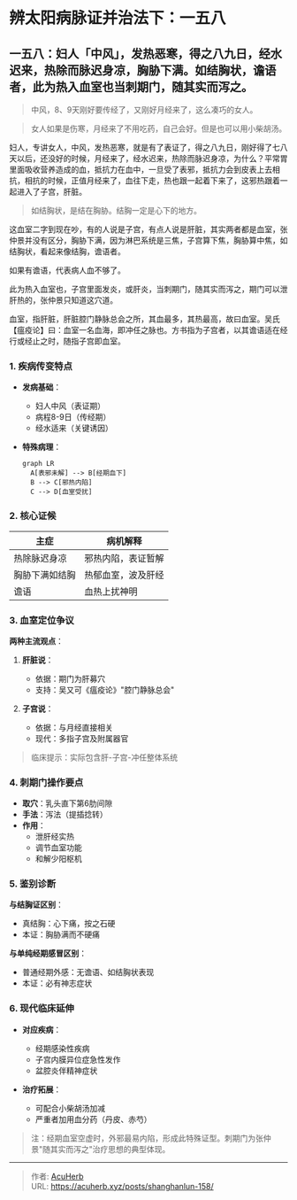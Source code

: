 # 辨太阳病脉证并治法下：一五八


## 一五八：妇人「中风」，发热恶寒，得之八九日，经水迟来，热除而脉迟身凉，胸胁下满。如结胸状，谵语者，此为热入血室也当刺期门，随其实而泻之。

<!--more-->

> 中风，8、9天刚好要传经了，又刚好月经来了，这么凑巧的女人。

> 女人如果是伤寒，月经来了不用吃药，自己会好。但是也可以用小柴胡汤。

妇人，专讲女人，中风，发热恶寒，就是有了表证了，得之八九日，刚好得了七八天以后，还没好的时候，月经来了，经水迟来，热除而脉迟身凉，为什么？平常胃里面吸收营养造成的血，抵抗力在血中，一旦受了表邪，抵抗力会到皮表上去相抗，相抗的时候，正值月经来了，血往下走，热也跟一起着下来了，这邪热跟着一起进入了子宫，肝脏。

> 如结胸状，是结在胸胁。结胸一定是心下的地方。

这血室二字到现在吵，有的人说是子宫，有点人说是肝脏，其实两者都是血室，张仲景并没有区分，胸胁下满，因为淋巴系统是三焦，子宫算下焦，胸胁算中焦，如结胸状，看起来像结胸，谵语者。

如果有谵语，代表病人血不够了。

此为热入血室也，子宫里面发炎，或肝炎，当刺期门，随其实而泻之，期门可以泄肝热的，张仲景只知道这穴道。

血室，指肝脏，肝脏腔门静脉总会之所，其血最多，其热最高，故曰血室。吴氏【瘟疫论】曰：血室一名血海，即冲任之脉也。方书指为子宫者，以其谵语适在经行或经止之时，随指子宫即血室。

### 1. 疾病传变特点
- **发病基础**：
  - 妇人中风（表证期）
  - 病程8-9日（传经期）
  - 经水适来（关键诱因）

- **特殊病理**：
  ```mermaid
  graph LR
    A[表邪未解] --> B[经期血下]
    B --> C[邪热内陷]
    C --> D[血室受扰]
  ```

### 2. 核心证候
| 主症               | 病机解释                     |
|--------------------|----------------------------|
| 热除脉迟身凉       | 邪热内陷，表证暂解          |
| 胸胁下满如结胸     | 热郁血室，波及肝经          |
| 谵语               | 血热上扰神明                |

### 3. 血室定位争议
**两种主流观点**：
1. **肝脏说**：
   - 依据：期门为肝募穴
   - 支持：吴又可《瘟疫论》"腔门静脉总会"

2. **子宫说**：
   - 依据：与月经直接相关
   - 现代：多指子宫及附属器官

> 临床提示：实际包含肝-子宫-冲任整体系统

### 4. 刺期门操作要点
- **取穴**：乳头直下第6肋间隙
- **手法**：泻法（提插捻转）
- **作用**：
  - 泄肝经实热
  - 调节血室功能
  - 和解少阳枢机

### 5. 鉴别诊断
**与结胸证区别**：
- 真结胸：心下痛，按之石硬
- 本证：胸胁满而不硬痛

**与单纯经期感冒区别**：
- 普通经期外感：无谵语、如结胸状表现
- 本证：必有神志症状

### 6. 现代临床延伸
- **对应疾病**：
  - 经期感染性疾病
  - 子宫内膜异位症急性发作
  - 盆腔炎伴精神症状

- **治疗拓展**：
  - 可配合小柴胡汤加减
  - 严重者加用血分药（丹皮、赤芍）

> 注：经期血室空虚时，外邪最易内陷，形成此特殊证型。刺期门为张仲景"随其实而泻之"治疗思想的典型体现。

---

> 作者: [AcuHerb](https://acuherb.xyz)  
> URL: https://acuherb.xyz/posts/shanghanlun-158/  

